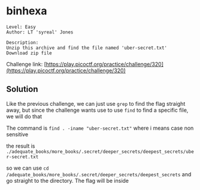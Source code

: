# binhexa

```
Level: Easy
Author: LT 'syreal' Jones

Description:
Unzip this archive and find the file named 'uber-secret.txt'
Download zip file
```
Challenge link: [https://play.picoctf.org/practice/challenge/320](https://play.picoctf.org/practice/challenge/320)

## Solution
Like the previous challenge, we can just use `grep` to find the flag straight away, but since the challenge wants use to use `find` to find a specific
file, we will do that

The command is `find . -iname "uber-secret.txt"` where i means case non sensitive

the result is `./adequate_books/more_books/.secret/deeper_secrets/deepest_secrets/uber-secret.txt`

so we can use `cd /adequate_books/more_books/.secret/deeper_secrets/deepest_secrets` and go straight to the directory. The flag will be inside
